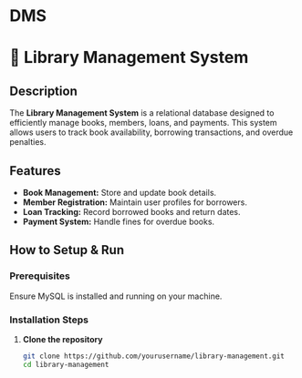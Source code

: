 # DMS
# 📖 Library Management System  

##  Description  
The **Library Management System** is a relational database designed to efficiently manage books, members, loans, and payments. This system allows users to track book availability, borrowing transactions, and overdue penalties.

##  Features  
- **Book Management:** Store and update book details.  
- **Member Registration:** Maintain user profiles for borrowers.  
- **Loan Tracking:** Record borrowed books and return dates.  
- **Payment System:** Handle fines for overdue books.  

##  How to Setup & Run  

###  Prerequisites  
Ensure MySQL is installed and running on your machine.

###  Installation Steps  
1. **Clone the repository**  
   ```bash
   git clone https://github.com/yourusername/library-management.git
   cd library-management
